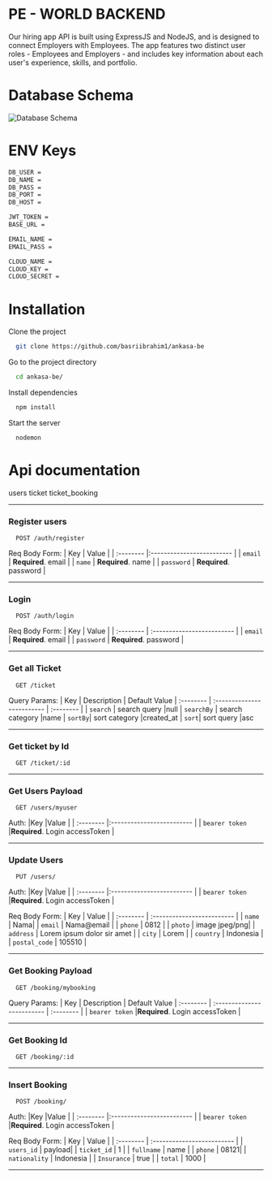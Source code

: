 # PE - WORLD BACKEND
Our hiring app API is built using ExpressJS and NodeJS, and is designed to connect Employers with Employees. The app features two distinct user roles - Employees and Employers - and includes key information about each user's experience, skills, and portfolio.

# Database Schema
![Database Schema](/schema/db_diagram.png)

# ENV Keys
```bash
DB_USER = 
DB_NAME = 
DB_PASS = 
DB_PORT = 
DB_HOST = 

JWT_TOKEN = 
BASE_URL = 

EMAIL_NAME = 
EMAIL_PASS = 

CLOUD_NAME = 
CLOUD_KEY = 
CLOUD_SECRET = 
```

# Installation
Clone the project

```bash
  git clone https://github.com/basriibrahim1/ankasa-be
```

Go to the project directory

```bash
  cd ankasa-be/
```

Install dependencies

```bash
  npm install
```

Start the server

```bash
  nodemon
```

# Api documentation
users
ticket
ticket_booking

---
### Register users
```http
  POST /auth/register
```
Req Body Form: 
| Key | Value |
| :-------- |:------------------------- |
| `email` | **Required**. email |
| `name` | **Required**. name |
| `password` | **Required**. password |


---
### Login
```http
  POST /auth/login
```
Req Body Form: 
| Key | Value |
| :-------- | :------------------------- |
| `email` | **Required**. email |
| `password` | **Required**. password |




---
### Get all Ticket

```http
  GET /ticket
```
Query Params: 
| Key | Description | Default Value
| :-------- | :------------------------- | :-------- |
| `search` | search query  |null
| `searchBy` | search category |name
| `sortBy`| sort category |created_at
| `sort`| sort query |asc


---


### Get ticket by Id

```http
  GET /ticket/:id
```

---


### Get Users Payload

```http
  GET /users/myuser
```
Auth:
|Key |Value                |
| :-------- |:------------------------- |
| `bearer token` |**Required**. Login accessToken |

---

### Update Users
```http
  PUT /users/
```
Auth:
|Key |Value                |
| :-------- |:------------------------- |
| `bearer token` |**Required**. Login accessToken |

Req Body Form: 
| Key | Value |
| :-------- | :------------------------- |
| `name` | Nama|
| `email` | Nama@email |
| `phone` | 0812 |
| `photo` | image jpeg/png|
| `address` | Lorem ipsum dolor sir amet |
| `city` | Lorem |
| `country` | Indonesia |
| `postal_code` | 105510 |


---
### Get Booking Payload

```http
  GET /booking/mybooking
```
Query Params: 
| Key | Description | Default Value
| :-------- | :------------------------- | :-------- |
| `bearer token` |**Required**. Login accessToken |


---
### Get Booking Id

```http
  GET /booking/:id
```

---

### Insert Booking
```http
  POST /booking/
```
Auth:
|Key |Value                |
| :-------- |:------------------------- |
| `bearer token` |**Required**. Login accessToken |

Req Body Form: 
| Key | Value |
| :-------- | :------------------------- |
| `users_id` | payload|
| `ticket_id` | 1 |
| `fullname` | name |
| `phone` | 08121|
| `nationality` | Indonesia |
| `Insurance` | true |
| `total` | 1000 |


---